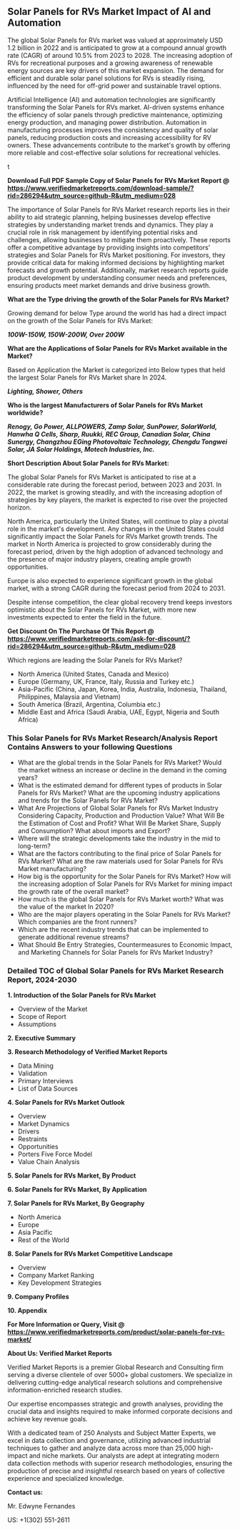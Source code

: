 <h2>Solar Panels for RVs Market Impact of AI and Automation</h2><p>The global Solar Panels for RVs market was valued at approximately USD 1.2 billion in 2022 and is anticipated to grow at a compound annual growth rate (CAGR) of around 10.5% from 2023 to 2028. The increasing adoption of RVs for recreational purposes and a growing awareness of renewable energy sources are key drivers of this market expansion. The demand for efficient and durable solar panel solutions for RVs is steadily rising, influenced by the need for off-grid power and sustainable travel options.</p><p>Artificial Intelligence (AI) and automation technologies are significantly transforming the Solar Panels for RVs market. AI-driven systems enhance the efficiency of solar panels through predictive maintenance, optimizing energy production, and managing power distribution. Automation in manufacturing processes improves the consistency and quality of solar panels, reducing production costs and increasing accessibility for RV owners. These advancements contribute to the market's growth by offering more reliable and cost-effective solar solutions for recreational vehicles.</p>t</p><p id="" class=""><strong>Download Full PDF Sample Copy of Solar Panels for RVs Market Report @ <a href="https://www.verifiedmarketreports.com/download-sample/?rid=286294&utm_source=github-R&utm_medium=028" target="_blank">https://www.verifiedmarketreports.com/download-sample/?rid=286294&utm_source=github-R&utm_medium=028</a></strong></p><p>The importance of&nbsp;Solar Panels for RVs Market research reports lies in their ability to aid strategic planning, helping businesses develop effective strategies by understanding market trends and dynamics. They play a crucial role in risk management by identifying potential risks and challenges, allowing businesses to mitigate them proactively. These reports offer a competitive advantage by providing insights into competitors' strategies and Solar Panels for RVs Market positioning. For investors, they provide critical data for making informed decisions by highlighting market forecasts and growth potential. Additionally, market research reports guide product development by understanding consumer needs and preferences, ensuring products meet market demands and drive business growth.</p><p><strong>What are the&nbsp;Type driving the growth of the Solar Panels for RVs Market?</strong></p><p id="" class="">Growing demand for below Type around the world has had a direct impact on the growth of the Solar Panels for RVs Market:</p><em><strong>100W-150W, 150W-200W, Over 200W</strong></em></p><strong>What are the&nbsp;Applications&nbsp;of Solar Panels for RVs Market available in the Market?</strong></p><p id="" class="">Based on Application the Market is categorized into Below types that held the largest Solar Panels for RVs Market share In 2024.</p><em><strong>Lighting, Shower, Others</strong></em></p><strong>Who is the largest Manufacturers of Solar Panels for RVs Market worldwide?</strong></p><p><em><strong>Renogy, Go Power, ALLPOWERS, Zamp Solar, SunPower, SolarWorld, Hanwha Q Cells, Sharp, Ruukki, REC Group, Canadian Solar, China Sunergy, Changzhou EGing Photovoltaic Technology, Chengdu Tongwei Solar, JA Solar Holdings, Motech Industries, Inc.</strong></em></p><p id="" class=""><strong>Short Description About Solar Panels for RVs Market:</strong></p><p>The global Solar Panels for RVs Market is anticipated to rise at a considerable rate during the forecast period, between 2023 and 2031. In 2022, the market is growing steadily, and with the increasing adoption of strategies by key players, the market is expected to rise over the projected horizon.</p><p>North America, particularly the United States, will continue to play a pivotal role in the market's development. Any changes in the United States could significantly impact the Solar Panels for RVs Market growth trends. The market in North America is projected to grow considerably during the forecast period, driven by the high adoption of advanced technology and the presence of major industry players, creating ample growth opportunities.</p><p>Europe is also expected to experience significant growth in the global market, with a strong CAGR during the forecast period from 2024 to 2031.</p><p>Despite intense competition, the clear global recovery trend keeps investors optimistic about the Solar Panels for RVs Market, with more new investments expected to enter the field in the future.</p><p id="" class=""><strong>Get Discount On The Purchase Of This Report @ <a href="https://www.verifiedmarketreports.com/ask-for-discount/?rid=286294&utm_source=github-R&utm_medium=028" target="_blank">https://www.verifiedmarketreports.com/ask-for-discount/?rid=286294&utm_source=github-R&utm_medium=028</a></strong></p>Which regions are leading the Solar Panels for RVs Market?</p><ul><li>North America (United States, Canada and Mexico)</li><li>Europe (Germany, UK, France, Italy, Russia and Turkey etc.)</li><li>Asia-Pacific (China, Japan, Korea, India, Australia, Indonesia, Thailand, Philippines, Malaysia and Vietnam)</li><li>South America (Brazil, Argentina, Columbia etc.)</li><li>Middle East and Africa (Saudi Arabia, UAE, Egypt, Nigeria and South Africa)</li></ul><h3 id="" class="">This Solar Panels for RVs Market Research/Analysis Report Contains Answers to your following Questions</h3><ul><li>What are the global trends in the Solar Panels for RVs Market? Would the market witness an increase or decline in the demand in the coming years?</li><li>What is the estimated demand for different types of products in Solar Panels for RVs Market? What are the upcoming industry applications and trends for the Solar Panels for RVs Market?</li><li>What Are Projections of Global Solar Panels for RVs Market Industry Considering Capacity, Production and Production Value? What Will Be the Estimation of Cost and Profit? What Will Be Market Share, Supply and Consumption? What about imports and Export?</li><li>Where will the strategic developments take the industry in the mid to long-term?</li><li>What are the factors contributing to the final price of Solar Panels for RVs Market? What are the raw materials used for Solar Panels for RVs Market manufacturing?</li><li>How big is the opportunity for the Solar Panels for RVs Market? How will the increasing adoption of Solar Panels for RVs Market for mining impact the growth rate of the overall market?</li><li>How much is the global Solar Panels for RVs Market worth? What was the value of the market In 2020?</li><li>Who are the major players operating in the Solar Panels for RVs Market? Which companies are the front runners?</li><li>Which are the recent industry trends that can be implemented to generate additional revenue streams?</li><li>What Should Be Entry Strategies, Countermeasures to Economic Impact, and Marketing Channels for Solar Panels for RVs Market Industry?</li></ul><h3 id="" class="">Detailed TOC of Global Solar Panels for RVs Market Research Report, 2024-2030</h3><p id="" class=""><strong>1. Introduction of the Solar Panels for RVs Market</strong></p><ul><li>Overview of the Market</li><li>Scope of Report</li><li>Assumptions</li></ul><p id="" class=""><strong>2. Executive Summary</strong></p><p id="" class=""><strong>3. Research Methodology of Verified Market Reports</strong></p><ul><li>Data Mining</li><li>Validation</li><li>Primary Interviews</li><li>List of Data Sources</li></ul><p id="" class=""><strong>4. Solar Panels for RVs Market Outlook</strong></p><ul><li>Overview</li><li>Market Dynamics</li><li>Drivers</li><li>Restraints</li><li>Opportunities</li><li>Porters Five Force Model</li><li>Value Chain Analysis</li></ul><p id="" class=""><strong>5. Solar Panels for RVs Market, By Product</strong></p><p id="" class=""><strong>6. Solar Panels for RVs Market, By Application</strong></p><p id="" class=""><strong>7. Solar Panels for RVs Market, By Geography</strong></p><ul><li>North America</li><li>Europe</li><li>Asia Pacific</li><li>Rest of the World</li></ul><p id="" class=""><strong>8. Solar Panels for RVs Market Competitive Landscape</strong></p><ul><li>Overview</li><li>Company Market Ranking</li><li>Key Development Strategies</li></ul><p id="" class=""><strong>9. Company Profiles</strong></p><p id="" class=""><strong>10. Appendix</strong></p><p id="" class=""><strong>For More Information or Query, Visit @ <a href="https://www.verifiedmarketreports.com/product/solar-panels-for-rvs-market/" target="_blank">https://www.verifiedmarketreports.com/product/solar-panels-for-rvs-market/</a></strong></p><p id="" class=""><strong>About Us: Verified Market Reports</strong></p><p id="" class="">Verified Market Reports is a premier Global Research and Consulting firm serving a diverse clientele of over 5000+ global customers. We specialize in delivering cutting-edge analytical research solutions and comprehensive information-enriched research studies.</p><p id="" class="">Our expertise encompasses strategic and growth analyses, providing the crucial data and insights required to make informed corporate decisions and achieve key revenue goals.</p><p id="" class="">With a dedicated team of 250 Analysts and Subject Matter Experts, we excel in data collection and governance, utilizing advanced industrial techniques to gather and analyze data across more than 25,000 high-impact and niche markets. Our analysts are adept at integrating modern data collection methods with superior research methodologies, ensuring the production of precise and insightful research based on years of collective experience and specialized knowledge.</p><p id="" class=""><strong>Contact us:</strong></p><p id="" class="">Mr. Edwyne Fernandes</p><p id="" class="">US: +1(302) 551-2611</p>